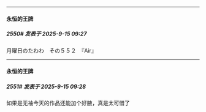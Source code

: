 ﻿
*****

####  永恒的王牌  
##### 2550#       发表于 2025-9-15 09:27

月曜日のたわわ　その５５２　『Air』

*****

####  永恒的王牌  
##### 2551#       发表于 2025-9-15 09:28

如果是无袖今天的作品还能加个好腋，真是太可惜了

